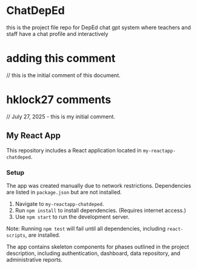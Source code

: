 # ChatDepEd
this is the project file repo for DepEd chat gpt system where teachers and staff have a chat profile and interactively 

# adding this comment
// this is the initial comment of this document.

# hklock27 comments
// July 27, 2025 - this is my initial comment.

## My React App

This repository includes a React application located in `my-reactapp-chatdeped`.

### Setup

The app was created manually due to network restrictions. Dependencies are listed in `package.json` but are not installed.

1. Navigate to `my-reactapp-chatdeped`.
2. Run `npm install` to install dependencies. (Requires internet access.)
3. Use `npm start` to run the development server.

Note: Running `npm test` will fail until all dependencies, including `react-scripts`, are installed.

The app contains skeleton components for phases outlined in the project description, including authentication, dashboard, data repository, and administrative reports.
